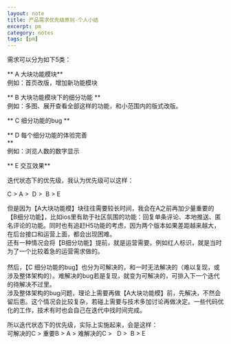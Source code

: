 ```yaml
---
layout: note
title: 产品需求优先级原则-个人小结
excerpt: pm
category: notes
tags: [pm]
---
```



需求可以分为如下5类：** A 大块功能模块**<br/>例如：首页改版，增加新功能模块** B 大块功能模块下的细分功能 **<br/>例如：多图、展开查看全部这样的功能，和小范围内的版式改版。** C 细分功能的bug **** D 每个细分功能的体验完善<br/> **<br/>例如：浏览人数的数字显示** E 交互效果**迭代状态下的优先级，我认为优先级可以这样：C > A >  D >  B > E但是因为【A大块功能模】块往往需要较长时间，我会在A之前再加少量重要的【B细分功能】，比如ios里有助于社区氛围的功能：回复单条评论、本地推送、匿名评论的功能。同时也有追赶H5功能的考虑，因为两个版本如果差距越来越大，在后台接口和运营上面，都会出现困难。<br/>还有一种情况会将【B细分功能】提前，就是运营需要。例如红人标识，就是当时为了一个比较着急的运营需求做的。<br/><br/>然后，【C 细分功能的bug】也分为可解决的，和一时无法解决的（难以复现，或涉及整体架构的）。难解决的bug若是复现，就变为可解决的，可排入下一个迭代的待解决不过里。<br/>涉及整体架构的bug问题，理论上需要再做【A大块功能模】前，先解决，不然会留后患。这个情况会比较复杂，若碰上需要与技术多加讨论再做决定。一些代码优化的工作，技术有时也会自己在迭代中找时间完成。<br/>所以迭代状态下的优先级，实际上实施起来，会是这样：<br/>可解决的C > 重要B > A > 难解决的C >   D >  B > E